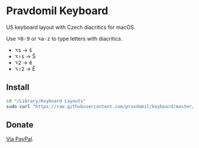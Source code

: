 # Pravdomil Keyboard

US keyboard layout with Czech diacritics for macOS.

Use <kbd>⌥0‑9</kbd> or <kbd>⌥a-z</kbd> to type letters with diacritics.

- <kbd>⌥s</kbd> → š
- <kbd>⌥⇧s</kbd> → Š
- <kbd>⌥2</kbd> → ě
- <kbd>⌥⇧2</kbd> → Ě

## Install

```sh
cd "/Library/Keyboard Layouts"
sudo curl "https://raw.githubusercontent.com/pravdomil/keyboard/master/Pravdomil.keylayout" -O
```

## Donate

[Via PayPal](https://www.paypal.com/cgi-bin/webscr?cmd=_s-xclick&hosted_button_id=BCL2X3AFQBAP2&item_name=Pravdomil%20keyboard%20beer).
